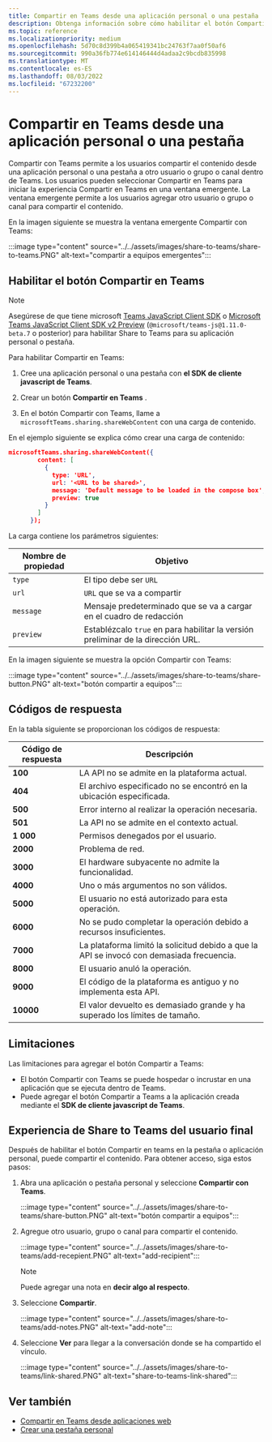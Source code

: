 ```yaml
---
title: Compartir en Teams desde una aplicación personal o una pestaña
description: Obtenga información sobre cómo habilitar el botón Compartir con Teams en la aplicación o pestaña personal, las limitaciones y la experiencia del usuario final.
ms.topic: reference
ms.localizationpriority: medium
ms.openlocfilehash: 5d70c8d399b4a065419341bc24763f7aa0f50af6
ms.sourcegitcommit: 990a36fb774e614146444d4adaa2c9bcdb835998
ms.translationtype: MT
ms.contentlocale: es-ES
ms.lasthandoff: 08/03/2022
ms.locfileid: "67232200"
---
```

# <a name="share-to-teams-from-personal-app-or-tab"></a>Compartir en Teams desde una aplicación personal o una pestaña

Compartir con Teams permite a los usuarios compartir el contenido desde una aplicación personal o una pestaña a otro usuario o grupo o canal dentro de Teams. Los usuarios pueden seleccionar Compartir en Teams para iniciar la experiencia Compartir en Teams en una ventana emergente. La ventana emergente permite a los usuarios agregar otro usuario o grupo o canal para compartir el contenido.

En la imagen siguiente se muestra la ventana emergente Compartir con Teams:

:::image type="content" source="../../assets/images/share-to-teams/share-to-teams.PNG" alt-text="compartir a equipos emergentes":::

## <a name="enable-share-to-teams-button"></a>Habilitar el botón Compartir en Teams

> [!NOTE]
> Asegúrese de que tiene microsoft [Teams JavaScript Client SDK](../../tabs/how-to/using-teams-client-sdk.md) o [Microsoft Teams JavaScript Client SDK v2 Preview](../../tabs/how-to/using-teams-client-sdk.md) (`@microsoft/teams-js@1.11.0-beta.7` o posterior) para habilitar Share to Teams para su aplicación personal o pestaña.

Para habilitar Compartir en Teams:

1. Cree una aplicación personal o una pestaña con **el SDK de cliente javascript de Teams**.

2. Crear un botón **Compartir en Teams** .

3. En el botón Compartir con Teams, llame a `microsoftTeams.sharing.shareWebContent` con una carga de contenido.

En el ejemplo siguiente se explica cómo crear una carga de contenido:

```json
microsoftTeams.sharing.shareWebContent({
        content: [
          {
            type: 'URL',
            url: '<URL to be shared>',
            message: 'Default message to be loaded in the compose box',
            preview: true
          }
        ]
      });
```

La carga contiene los parámetros siguientes:

| Nombre de propiedad | Objetivo |
|---|---|
| `type` | El tipo debe ser `URL` |
| `url` | `URL` que se va a compartir |
|`message`| Mensaje predeterminado que se va a cargar en el cuadro de redacción |
| `preview` | Establézcalo `true` en para habilitar la versión preliminar de la dirección URL. |

En la imagen siguiente se muestra la opción Compartir con Teams:

:::image type="content" source="../../assets/images/share-to-teams/share-button.PNG" alt-text="botón compartir a equipos":::

## <a name="response-codes"></a>Códigos de respuesta

En la tabla siguiente se proporcionan los códigos de respuesta:

|Código de respuesta|Descripción|
|---|---|
| **100** | LA API no se admite en la plataforma actual. |
| **404** | El archivo especificado no se encontró en la ubicación especificada. |
| **500** | Error interno al realizar la operación necesaria. |
| **501** | La API no se admite en el contexto actual. |
| **1 000** | Permisos denegados por el usuario. |
| **2000** | Problema de red. |
| **3000** | El hardware subyacente no admite la funcionalidad. |
| **4000** | Uno o más argumentos no son válidos. |
| **5000** | El usuario no está autorizado para esta operación. |
| **6000** | No se pudo completar la operación debido a recursos insuficientes. |
| **7000** | La plataforma limitó la solicitud debido a que la API se invocó con demasiada frecuencia. |
| **8000** | El usuario anuló la operación. |
| **9000** | El código de la plataforma es antiguo y no implementa esta API. |
| **10000** | El valor devuelto es demasiado grande y ha superado los límites de tamaño. |

## <a name="limitations"></a>Limitaciones

Las limitaciones para agregar el botón Compartir a Teams:

* El botón Compartir con Teams se puede hospedar o incrustar en una aplicación que se ejecuta dentro de Teams.
* Puede agregar el botón Compartir a Teams a la aplicación creada mediante el **SDK de cliente javascript de Teams**.

## <a name="end-user-share-to-teams-experience"></a>Experiencia de Share to Teams del usuario final

Después de habilitar el botón Compartir en teams en la pestaña o aplicación personal, puede compartir el contenido. Para obtener acceso, siga estos pasos:

1. Abra una aplicación o pestaña personal y seleccione **Compartir con Teams**.

    :::image type="content" source="../../assets/images/share-to-teams/share-button.PNG" alt-text="botón compartir a equipos":::

2. Agregue otro usuario, grupo o canal para compartir el contenido.

    :::image type="content" source="../../assets/images/share-to-teams/add-recepient.PNG" alt-text="add-recipient":::

    > [!NOTE]
    > Puede agregar una nota en **decir algo al respecto**.

3. Seleccione **Compartir**.

   :::image type="content" source="../../assets/images/share-to-teams/add-notes.PNG" alt-text="add-note":::

4. Seleccione **Ver** para llegar a la conversación donde se ha compartido el vínculo.

   :::image type="content" source="../../assets/images/share-to-teams/link-shared.PNG" alt-text="share-to-teams-link-shared":::

## <a name="see-also"></a>Ver también

* [Compartir en Teams desde aplicaciones web](share-to-teams-from-web-apps.md)
* [Crear una pestaña personal](../../tabs/how-to/create-personal-tab.md)
